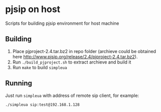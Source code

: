 # pjsip on host
Scripts for building pjsip environment for host machine
## Building
1. Place pjproject-2.4.tar.bz2 in repo folder (archieve could be obtained here http://www.pjsip.org/release/2.4/pjproject-2.4.tar.bz2).
2. Run `./build_pjproject.sh` to extract archieve and build it
3. Run `make` to build `simpleua`

## Running
Just run `simpleua` with address of remote sip client, for example:

`./simpleua sip:test@192.168.1.128`
